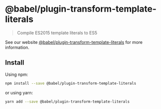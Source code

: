 # @babel/plugin-transform-template-literals

> Compile ES2015 template literals to ES5

See our website [@babel/plugin-transform-template-literals](https://babeljs.io/docs/en/next/babel-plugin-transform-template-literals.html) for more information.

## Install

Using npm:

```sh
npm install --save @babel/plugin-transform-template-literals
```

or using yarn:

```sh
yarn add --save @babel/plugin-transform-template-literals
```
